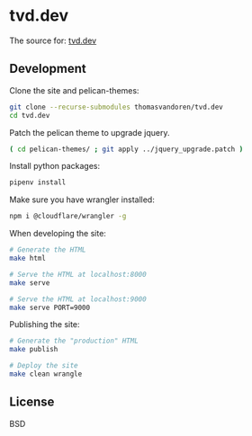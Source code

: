 # tvd.dev

The source for: [tvd.dev](https://tvd.dev)

Development
-----------

Clone the site and pelican-themes:

```bash
git clone --recurse-submodules thomasvandoren/tvd.dev
cd tvd.dev
```

Patch the pelican theme to upgrade jquery.

```bash
( cd pelican-themes/ ; git apply ../jquery_upgrade.patch )
```

Install python packages:

```bash
pipenv install
```

Make sure you have wrangler installed:

```bash
npm i @cloudflare/wrangler -g
```

When developing the site:

```bash
# Generate the HTML
make html

# Serve the HTML at localhost:8000
make serve

# Serve the HTML at localhost:9000
make serve PORT=9000
```

Publishing the site:

```bash
# Generate the "production" HTML
make publish

# Deploy the site
make clean wrangle
```

License
-------
BSD
